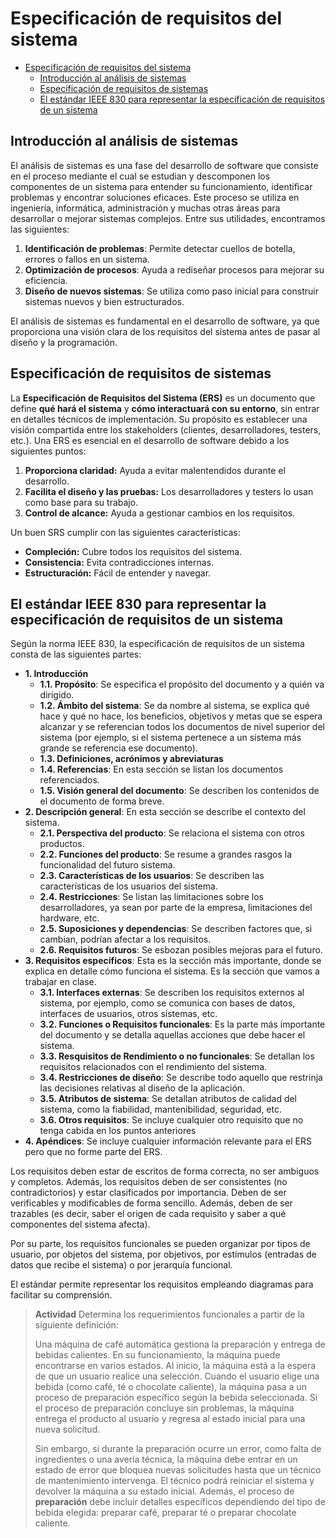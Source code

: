 # Especificación de requisitos del sistema


<!-- @import "[TOC]" {cmd="toc" depthFrom=1 depthTo=6 orderedList=false} -->

<!-- code_chunk_output -->

- [Especificación de requisitos del sistema](#especificación-de-requisitos-del-sistema)
  - [Introducción al análisis de sistemas](#introducción-al-análisis-de-sistemas)
  - [Especificación de requisitos de sistemas](#especificación-de-requisitos-de-sistemas)
  - [El estándar IEEE 830 para representar la especificación de requisitos de un sistema](#el-estándar-ieee-830-para-representar-la-especificación-de-requisitos-de-un-sistema)

<!-- /code_chunk_output -->



## Introducción al análisis de sistemas

El análisis de sistemas es una fase del desarrollo de software que consiste en el proceso mediante el cual se estudian y descomponen los componentes de un sistema para entender su funcionamiento, identificar problemas y encontrar soluciones eficaces. Este proceso se utiliza en ingeniería, informática, administración y muchas otras áreas para desarrollar o mejorar sistemas complejos. Entre sus utilidades, encontramos las siguientes:

1. **Identificación de problemas**: Permite detectar cuellos de botella, errores o fallos en un sistema.
2. **Optimización de procesos**: Ayuda a rediseñar procesos para mejorar su eficiencia.
3. **Diseño de nuevos sistemas**: Se utiliza como paso inicial para construir sistemas nuevos y bien estructurados.

El análisis de sistemas es fundamental en el desarrollo de software, ya que proporciona una visión clara de los requisitos del sistema antes de pasar al diseño y la programación.

## Especificación de requisitos de sistemas

La **Especificación de Requisitos del Sistema (ERS)** es un documento que define **qué hará el sistema** y **cómo interactuará con su entorno**, sin entrar en detalles técnicos de implementación. Su propósito es establecer una visión compartida entre los stakeholders (clientes, desarrolladores, testers, etc.). Una ERS es esencial en el desarrollo de software debido a los siguientes puntos:

1. **Proporciona claridad:** Ayuda a evitar malentendidos durante el desarrollo.
2. **Facilita el diseño y las pruebas:** Los desarrolladores y testers lo usan como base para su trabajo.
3. **Control de alcance:** Ayuda a gestionar cambios en los requisitos.

Un buen SRS cumplir con las siguientes características:

- **Compleción:** Cubre todos los requisitos del sistema.
- **Consistencia:** Evita contradicciones internas.
- **Estructuración:** Fácil de entender y navegar.

## El estándar IEEE 830 para representar la especificación de requisitos de un sistema

Según la norma IEEE 830, la especificación de requisitos de un sistema consta de las siguientes partes:

- **1. Introducción**
  - **1.1. Propósito**: Se especifica el propósito del documento y a quién va dirigido.
  - **1.2. Ámbito del sistema**: Se da nombre al sistema, se explica qué hace y qué no hace, los beneficios, objetivos y metas que se espera alcanzar y se referencian todos los documentos de nivel superior del sistema (por ejemplo, si el sistema pertenece a un sistema más grande se referencia ese documento).
  - **1.3. Definiciones, acrónimos y abreviaturas**
  - **1.4. Referencias**: En esta sección se listan los documentos referenciados.
  - **1.5. Visión general del documento**: Se describen los contenidos de el documento de forma breve.
- **2. Descripción general**: En esta sección se describe el contexto del sistema.
  - **2.1. Perspectiva del producto**: Se relaciona el sistema con otros productos.
  - **2.2. Funciones del producto**: Se resume a grandes rasgos la funcionalidad del futuro sistema.
  - **2.3. Características de los usuarios**: Se describen las características de los usuarios del sistema.
  - **2.4. Restricciones**: Se listan las limitaciones sobre los desarrolladores, ya sean por parte de la empresa, limitaciones del hardware, etc.
  - **2.5. Suposiciones y dependencias**: Se describen factores que, si cambian, podrían afectar a los requisitos.
  - **2.6. Requisitos futuros**: Se esbozan posibles mejoras para el futuro.
- **3. Requisitos específicos**: Esta es la sección más importante, donde se explica en detalle cómo funciona el sistema. Es la sección que vamos a trabajar en clase.
  - **3.1. Interfaces externas**: Se describen los requisitos externos al sistema, por ejemplo, como se comunica con bases de datos, interfaces de usuarios, otros sistemas, etc.
  - **3.2. Funciones o Requisitos funcionales**: Es la parte más importante del documento y se detalla aquellas acciones que debe hacer el sistema.
  - **3.3. Resquisitos de Rendimiento o no funcionales**: Se detallan los requisitos relacionados con el rendimiento del sistema.
  - **3.4. Restricciones de diseño**: Se describe todo aquello que restrinja las decisiones relativas al diseño de la aplicación.
  - **3.5. Atributos de sistema**: Se detallan atributos de calidad del sistema, como la fiabilidad, mantenibilidad, seguridad, etc.
  - **3.6. Otros requisitos**: Se incluye cualquier otro requisito que no tenga cabida en los puntos anteriores
- **4. Apéndices**: Se incluye cualquier información relevante para el ERS pero que no forme parte del ERS.

Los requisitos deben estar de escritos de forma correcta, no ser ambiguos y completos. Además, los requisitos deben de ser consistentes (no contradictorios) y estar clasificados por importancia. Deben de ser verificables y modificables de forma sencillo. Además, deben de ser trazables (es decir, saber el origen de cada requisito y saber a qué componentes del sistema afecta).

Por su parte, los requisitos funcionales se pueden organizar por tipos de usuario, por objetos del sistema, por objetivos, por estímulos (entradas de datos que recibe el sistema) o por jerarquía funcional.

El estándar permite representar los requisitos empleando diagramas para facilitar su comprensión.

> **Actividad**
> Determina los requerimientos funcionales a partir de la siguiente definición:
>
> Una máquina de café automática gestiona la preparación y entrega de bebidas calientes. En su funcionamiento, la máquina puede encontrarse en varios estados. Al inicio, la máquina está a la espera de que un usuario realice una selección. Cuando el usuario elige una bebida (como café, té o chocolate caliente), la máquina pasa a un proceso de preparación específico según la bebida seleccionada. Si el proceso de preparación concluye sin problemas, la máquina entrega el producto al usuario y regresa al estado inicial para una nueva solicitud.  
>
>Sin embargo, si durante la preparación ocurre un error, como falta de ingredientes o una avería técnica, la máquina debe entrar en un estado de error que bloquea nuevas solicitudes hasta que un técnico de mantenimiento intervenga. El técnico podrá reiniciar el sistema y devolver la máquina a su estado inicial. Además, el proceso de **preparación** debe incluir detalles específicos dependiendo del tipo de bebida elegida: preparar café, preparar té o preparar chocolate caliente. 